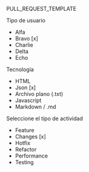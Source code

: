 PULL_REQUEST_TEMPLATE

Tipo de usuario
* Alfa
* Bravo [x]
* Charlie
* Delta
* Echo

Tecnología
* HTML
* Json [x]
* Archivo plano (.txt)
* Javascript
* Markdown / .md

Seleccione el tipo de actividad
* Feature
* Changes [x]
* Hotfix
* Refactor
* Performance
* Testing